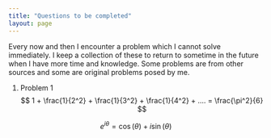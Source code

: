 ```yaml
---
title: "Questions to be completed"
layout: page
---
```


Every now and then I encounter a problem which I cannot solve immediately. I keep a collection of these to return to sometime in the future when I have more time and knowledge. Some problems are from other sources and some are original problems posed by me.



1. Problem 1
$$ 1 + \frac{1}{2^2} + \frac{1}{3^2} + \frac{1}{4^2} + .... = \frac{\pi^2}{6} $$

$$ e^{i\theta}=\cos(\theta)+i\sin(\theta) $$
